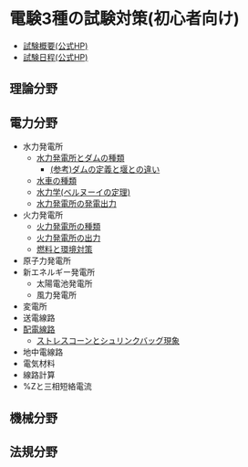 # 電験3種の試験対策(初心者向け)

- [試験概要(公式HP)](https://www.shiken.or.jp/examination/e-chief03.html)
- [試験日程(公式HP)](https://www.shiken.or.jp/schedule/)

## 理論分野


## 電力分野

- 水力発電所
    - [水力発電所とダムの種類](./denryoku/1-1-suiryoku-dam.md)
        - [(参考)ダムの定義と堰との違い](./denryoku/1-1-1-suiryoku-sanko-dam-history.md)
    - [水車の種類](./denryoku/1-2-suiryoku-suisha.md)
    - [水力学(ベルヌーイの定理)](./denryoku/1-3-suiryoku-suirikigaku.md)
    - [水力発電所の発電出力](./denryoku/1-4-suiryoku-hatsuden.md)
- 火力発電所
    - [火力発電所の種類](./denryoku/2-1-karyoku-shurui.md)
    - [火力発電所の出力](./denryoku/2-2-karyoku-shutsuryoku.md)
    - [燃料と環境対策]()
- 原子力発電所
- 新エネルギー発電所
    - 太陽電池発電所
    - 風力発電所
- 変電所
- 送電線路
- [配電線路](./denryoku/7-1-haidensenro.md)
    - [ストレスコーンとシュリンクバッグ現象](./denryoku/7-2-shrink-back-stress-cone.md)
- 地中電線路
- 電気材料
- 線路計算
- %Zと三相短絡電流

## 機械分野



## 法規分野




